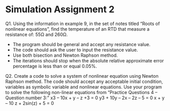 # Simulation Assignment 2
Q1. Using the information in example 9, in the set of notes titled “Roots of nonlinear equations”, 
find the temperature of an RTD that measure a resistance of: 55Ω and 260Ω.
- The program should be general and accept any resistance value. 
- The code should ask the user to input the resistance value.
- Use both bisection and Newton Raphson method. 
- The iterations should stop when the absolute relative approximate error percentage is less 
than or equal 0.05%.  

Q2. Create a code to solve a system of nonlinear equation using Newton Raphson method. The 
code should accept any acceptable initial condition, variables as symbolic variable and nonlinear 
equations. Use your program to solve the following non-linear equations from “Practice Questions 
4 – Question number 3:”
x3 – 10x + y – z +3 = 0
y3 + 10y – 2x – 2z – 5 = 0
x + y – 10 z + 2sin(z) + 5 = 0

